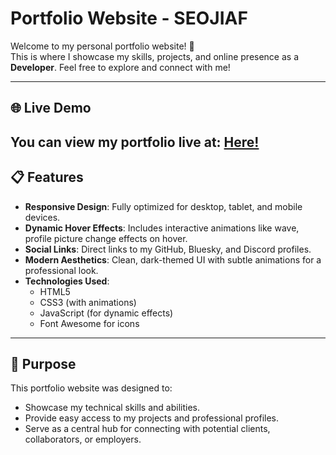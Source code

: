 # Portfolio Website - SEOJIAF

Welcome to my personal portfolio website! 🌟  
This is where I showcase my skills, projects, and online presence as a **Developer**. Feel free to explore and connect with me!

---

## 🌐 Live Demo

You can view my portfolio live at: [Here!](https://seojiaf.vercel.app/)
---

## 📋 Features

- **Responsive Design**: Fully optimized for desktop, tablet, and mobile devices.
- **Dynamic Hover Effects**: Includes interactive animations like wave, profile picture change effects on hover.
- **Social Links**: Direct links to my GitHub, Bluesky, and Discord profiles.
- **Modern Aesthetics**: Clean, dark-themed UI with subtle animations for a professional look.
- **Technologies Used**:
  - HTML5
  - CSS3 (with animations)
  - JavaScript (for dynamic effects)
  - Font Awesome for icons

---

## 🎯 Purpose

This portfolio website was designed to:
- Showcase my technical skills and abilities.
- Provide easy access to my projects and professional profiles.
- Serve as a central hub for connecting with potential clients, collaborators, or employers.


